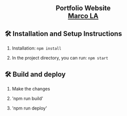 <h2 align="center">
  Portfolio Website <br/>
  <a href="marcola.fr" target="_blank">Marco LA</a>
</h2>

## 🛠 Installation and Setup Instructions

1. Installation: `npm install`

2. In the project directory, you can run: `npm start`


## 🛠 Build and deploy

1. Make the changes

2. 'npm run build'

3. 'npm run deploy'